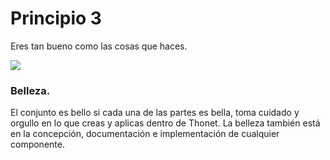 # Principio 3

Eres tan bueno como las cosas que haces.

<div class="center">


<div class="">
  <img src="http://thonet.realized.es/doc/img/brand/principles/belleza.png"/>
</div>

<h3 class="big-title">Belleza.</h3>

<p class="center-description">
El conjunto es bello si cada una de las partes es bella, toma cuidado y orgullo en lo que creas y aplicas dentro de Thonet. La belleza también está en la concepción, documentación e implementación de cualquier componente.
</p>

</div>
